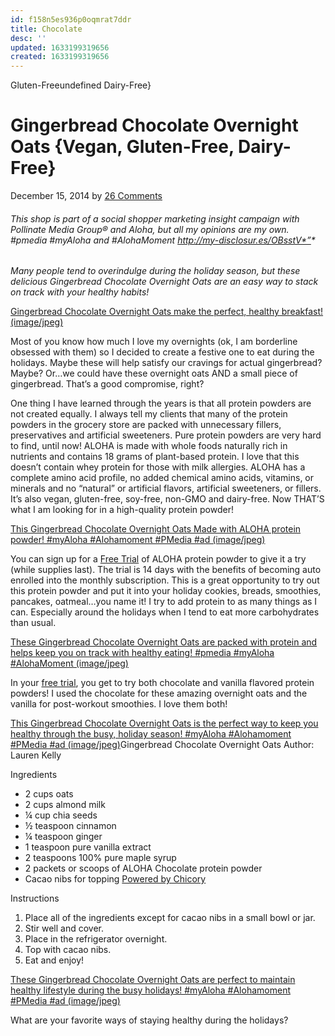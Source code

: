 ```yaml
---
id: f158n5es936p0oqmrat7ddr
title: Chocolate
desc: ''
updated: 1633199319656
created: 1633199319656
---
```


Gluten-Freeundefined Dairy-Free}

# Gingerbread Chocolate Overnight Oats {Vegan, Gluten-Free, Dairy-Free}

December 15, 2014 by [26 Comments](http://laurenkellynutrition.com/gingerbread-chocolate-overnight-oats/#comments)

###### *This shop is part of a social shopper marketing insight campaign with Pollinate Media Group® and Aloha, but all my opinions are my own. #pmedia* #myAloha and #AlohaMoment http://my-disclosur.es/OBsstV*”*

*Many people tend to overindulge during the holiday season, but these delicious Gingerbread Chocolate Overnight Oats are an easy way to stack on track with your healthy habits!*

[](http://cf.laurenkellynutrition.com/wp-content/uploads/2014/12/gingerbread-oats.jpg)[Gingerbread Chocolate Overnight Oats make the perfect, healthy breakfast! (image/jpeg)](http://cf.laurenkellynutrition.com/wp-content/uploads/2014/12/gingerbread-oats.jpg)

Most of you know how much I love my overnights (ok, I am borderline obsessed with them) so I decided to create a festive one to eat during the holidays.  Maybe these will help satisfy our cravings for actual gingerbread?  Maybe?  Or…we could have these overnight oats AND a small piece of gingerbread.  That’s a good compromise, right?

One thing I have learned through the years is that all protein powders are not created equally.  I always tell my clients that many of the protein powders in the grocery store are packed with unnecessary fillers, preservatives and artificial sweeteners. Pure protein powders are very hard to find, until now!  ALOHA is made with whole foods naturally rich in nutrients and contains 18 grams of plant-based protein.  I love that this doesn’t contain whey protein for those with milk allergies.  ALOHA has a complete amino acid profile,  no added chemical amino acids, vitamins, or minerals and  no “natural” or artificial flavors, artificial sweeteners, or fillers. It’s also vegan, gluten-free, soy-free, non-GMO and dairy-free.  Now THAT’S what I am looking for in a high-quality protein powder!

[](http://cf.laurenkellynutrition.com/wp-content/uploads/2014/12/gingerbread-oats-aloha.jpg)[This Gingerbread Chocolate Overnight Oats Made with ALOHA protein powder!  #myAloha #Alohamoment #PMedia #ad   (image/jpeg)](http://cf.laurenkellynutrition.com/wp-content/uploads/2014/12/gingerbread-oats-aloha.jpg)

You can sign up for a [Free Trial](https://aloha.com/shop/plant-based-superfood-protein-free-trial?utm_source=pollinate&utm_medium=content&utm_term=blogger_18&utm_content=blogger_18&utm_campaign=pollinate_display) of ALOHA protein powder to give it a try (while supplies last).  The trial is 14 days with the benefits of becoming auto enrolled into the monthly subscription.   This is a great opportunity to try out this protein powder and put it into your holiday cookies, breads, smoothies, pancakes, oatmeal…you name it! I try to add protein to as many things as I can.   Especially around the holidays when I tend to eat more carbohydrates than usual.

[](http://cf.laurenkellynutrition.com/wp-content/uploads/2014/12/gingerbread-oats2.jpg)[These Gingerbread Chocolate Overnight Oats are packed with protein and helps keep you on track with healthy eating! #pmedia #myAloha #AlohaMoment (image/jpeg)](http://cf.laurenkellynutrition.com/wp-content/uploads/2014/12/gingerbread-oats2.jpg)

In your [free trial](https://aloha.com/shop/plant-based-superfood-protein-free-trial?utm_source=pollinate&utm_medium=content&utm_term=blogger_18&utm_content=blogger_18&utm_campaign=pollinate_display), you get to try both chocolate and vanilla flavored protein powders! I used the chocolate for these amazing overnight oats and the vanilla for post-workout smoothies.  I love them both!

[](http://cf.laurenkellynutrition.com/wp-content/uploads/2014/12/gingerbread-oats3.jpg)[This Gingerbread Chocolate Overnight Oats is the perfect way to keep you healthy through the busy, holiday season! #myAloha #Alohamoment #PMedia #ad (image/jpeg)](http://cf.laurenkellynutrition.com/wp-content/uploads/2014/12/gingerbread-oats3.jpg)Gingerbread Chocolate Overnight Oats
Author: Lauren Kelly

Ingredients

* 2 cups oats
* 2 cups almond milk
* ¼ cup chia seeds
* ½ teaspoon cinnamon
* ¼ teaspoon ginger
* 1 teaspoon pure vanilla extract
* 2 teaspoons 100% pure maple syrup
* 2 packets or scoops of ALOHA Chocolate protein powder
* Cacao nibs for topping
[Powered by Chicory
](http://chicory.co/?utm_source=widget-button&utm_medium=click-powered-by&utm_campaign=powered-by-chicory)

Instructions

1. Place all of the ingredients except for cacao nibs in a small bowl or jar.
2. Stir well and cover.
3. Place in the refrigerator overnight.
4. Top with cacao nibs.
5. Eat and enjoy!

[](http://cf.laurenkellynutrition.com/wp-content/uploads/2014/12/gingerbread-oats41.jpg)[These Gingerbread Chocolate Overnight Oats are perfect to maintain healthy lifestyle during the busy holidays! #myAloha #Alohamoment  #PMedia #ad (image/jpeg)](http://cf.laurenkellynutrition.com/wp-content/uploads/2014/12/gingerbread-oats41.jpg)

What are your favorite ways of staying healthy during the holidays?
